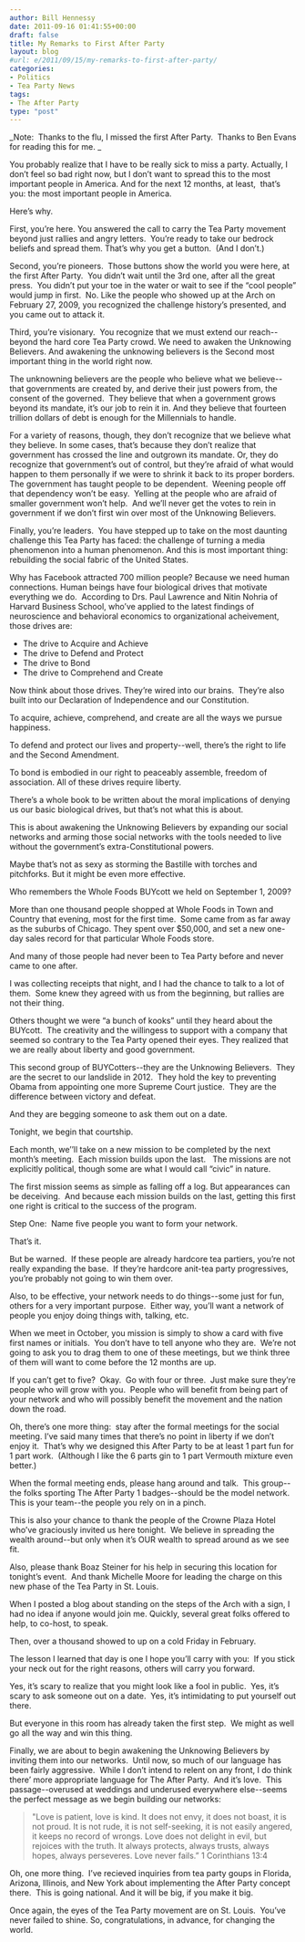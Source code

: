 ```yaml
---
author: Bill Hennessy
date: 2011-09-16 01:41:55+00:00
draft: false
title: My Remarks to First After Party
layout: blog
#url: e/2011/09/15/my-remarks-to-first-after-party/
categories:
- Politics
- Tea Party News
tags:
- The After Party
type: "post"
---
```


_Note:  Thanks to the flu, I missed the first After Party.  Thanks to Ben Evans for reading this for me. _

You probably realize that I have to be really sick to miss a party. Actually, I don’t feel so bad right now, but I don’t want to spread this to the most important people in America. And for the next 12 months, at least,  that’s you: the most important people in America.

Here’s why.

First, you’re here. You answered the call to carry the Tea Party movement beyond just rallies and angry letters.  You’re ready to take our bedrock beliefs and spread them. That’s why you get a button.  (And I don’t.)

Second, you’re pioneers.  Those buttons show the world you were here, at the first After Party.  You didn’t wait until the 3rd one, after all the great press.  You didn’t put your toe in the water or wait to see if the “cool people” would jump in first.  No. Like the people who showed up at the Arch on February 27, 2009, you recognized the challenge history’s presented, and you came out to attack it.

Third, you’re visionary.  You recognize that we must extend our reach--beyond the hard core Tea Party crowd. We need to awaken the Unknowing Believers. And awakening the unknowing believers is the Second most important thing in the world right now.

The unknowning believers are the people who believe what we believe--that governments are created by, and derive their just powers from, the consent of the governed.  They believe that when a government grows beyond its mandate, it’s our job to rein it in. And they believe that fourteen trillion dollars of debt is enough for the Millennials to handle.

For a variety of reasons, though, they don’t recognize that we believe what they believe.
In some cases, that’s because they don’t realize that government has crossed the line and outgrown its mandate. Or, they do recognize that government’s out of control, but they’re afraid of what would happen to them personally if we were to shrink it back to its proper borders. The government has taught people to be dependent.  Weening people off that dependency won’t be easy.  Yelling at the people who are afraid of smaller government won’t help.  And we’ll never get the votes to rein in government if we don’t first win over most of the Unknowing Believers.

Finally, you’re leaders.  You have stepped up to take on the most daunting challenge this Tea Party has faced: the challenge of turning a media phenomenon into a human phenomenon. And this is most important thing: rebuilding the social fabric of the United States.

Why has Facebook attracted 700 million people? Because we need human connections. Human beings have four biological drives that motivate everything we do.  According to Drs. Paul Lawrence and Nitin Nohria of Harvard Business School, who’ve applied to the latest findings of neuroscience and behavioral economics to organizational acheivement,  those drives are:
* The drive to Acquire and Achieve
* The drive to Defend and Protect
* The drive to Bond
* The drive to Comprehend and Create

Now think about those drives. They’re wired into our brains.  They’re also built into our Declaration of Independence and our Constitution.

To acquire, achieve, comprehend, and create are all the ways we pursue happiness.

To defend and protect our lives and property--well, there’s the right to life and the Second Amendment.

To bond is embodied in our right to peaceably assemble, freedom of association.
All of these drives require liberty.

There’s a whole book to be written about the moral implications of denying us our basic biological drives, but that’s not what this is about.

This is about awakening the Unknowing Believers by expanding our social networks and arming those social networks with the tools needed to live without the government’s extra-Constitutional powers.

Maybe that’s not as sexy as storming the Bastille with torches and pitchforks. But it might be even more effective.

Who remembers the Whole Foods BUYcott we held on September 1, 2009?

More than one thousand people shopped at Whole Foods in Town and Country that evening, most for the first time.  Some came from as far away as the suburbs of Chicago. They spent over $50,000, and set a new one-day sales record for that particular Whole Foods store.

And many of those people had never been to Tea Party before and never came to one after.

I was collecting receipts that night, and I had the chance to talk to a lot of them.  Some knew they agreed with us from the beginning, but rallies are not their thing.

Others thought we were “a bunch of kooks” until they heard about the BUYcott.  The creativity and the willingess to support with a company that seemed so contrary to the Tea Party opened their eyes. They realized that we are really about liberty and good government.

This second group of BUYCotters--they are the Unknowing Believers.  They are the secret to our landslide in 2012.  They hold the key to preventing Obama from appointing one more Supreme Court justice.  They are the difference between victory and defeat.

And they are begging someone to ask them out on a date.

Tonight, we begin that courtship.

Each month, we’’ll take on a new mission to be completed by the next month’s meeting.  Each mission builds upon the last.   The missions are not explicitly political, though some are what I would call “civic” in nature.

The first mission seems as simple as falling off a log. But appearances can be deceiving.  And because each mission builds on the last, getting this first one right is critical to the success of the program.

Step One:  Name five people you want to form your network.

That’s it.

But be warned.  If these people are already hardcore tea partiers, you’re not really expanding the base.  If they’re hardcore anit-tea party progressives, you’re probably not going to win them over.

Also, to be effective, your network needs to do things--some just for fun, others for a very important purpose.  Either way, you’ll want a network of people you enjoy doing things with, talking, etc.

When we meet in October, you mission is simply to show a card with five first names or initials.  You don’t have to tell anyone who they are.  We’re not going to ask you to drag them to one of these meetings, but we think three of them will want to come before the 12 months are up.

If you can’t get to five?  Okay.  Go with four or three.  Just make sure they’re people who will grow with you.  People who will benefit from being part of your network and who will possibly benefit the movement and the nation down the road.

Oh, there’s one more thing:  stay after the formal meetings for the social meeting.
I’ve said many times that there’s no point in liberty if we don’t enjoy it.  That’s why we designed this After Party to be at least 1 part fun for 1 part work.  (Although I like the 6 parts gin to 1 part Vermouth mixture even better.)

When the formal meeting ends, please hang around and talk.  This group--the folks sporting The After Party 1 badges--should be the model network. This is your team--the people you rely on in a pinch.

This is also your chance to thank the people of the Crowne Plaza Hotel who’ve graciously invited us here tonight.  We believe in spreading the wealth around--but only when it’s OUR wealth to spread around as we see fit.

Also, please thank Boaz Steiner for his help in securing this location for tonight’s event.  And thank Michelle Moore for leading the charge on this new phase of the Tea Party in St. Louis.

When I posted a blog about standing on the steps of the Arch with a sign, I had no idea if anyone would join me. Quickly, several great folks offered to help, to co-host, to speak.

Then, over a thousand showed to up on a cold Friday in February.

The lesson I learned that day is one I hope you’ll carry with you:  If you stick your neck out for the right reasons, others will carry you forward.

Yes, it’s scary to realize that you might look like a fool in public.  Yes, it’s scary to ask someone out on a date.  Yes, it’s intimidating to put yourself out there.

But everyone in this room has already taken the first step.  We might as well go all the way and win this thing.

Finally, we are about to begin awakening the Unknowing Believers by inviting them into our networks.  Until now, so much of our language has been fairly aggressive.  While I don’t intend to relent on any front, I do think there’ more appropriate language for The After Party.  And it’s love.  This passage--overused at weddings and underused everywhere else--seems the perfect message as we begin building our networks:



> "Love is patient, love is kind. It does not envy, it does not boast, it is not proud. It is not rude, it is not self-seeking, it is not easily angered, it keeps no record of wrongs. Love does not delight in evil, but rejoices with the truth. It always protects, always trusts, always hopes, always perseveres. Love never fails.” 1 Corinthians 13:4



Oh, one more thing.  I’ve recieved inquiries from tea party goups in Florida, Arizona, Illinois, and New York about implementing the After Party concept there.  This is going national. And it will be big, if you make it big.

Once again, the eyes of the Tea Party movement are on St. Louis.  You’ve never failed to shine. So, congratulations, in advance, for changing the world.
